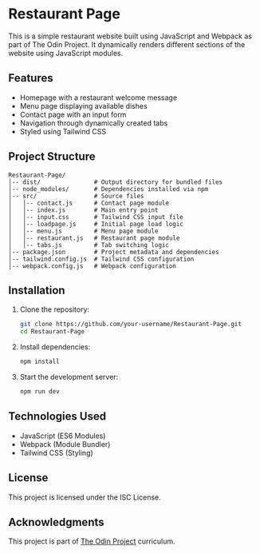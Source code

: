 # Restaurant Page

This is a simple restaurant website built using JavaScript and Webpack as part of The Odin Project. It dynamically renders different sections of the website using JavaScript modules.

## Features
- Homepage with a restaurant welcome message
- Menu page displaying available dishes
- Contact page with an input form
- Navigation through dynamically created tabs
- Styled using Tailwind CSS

## Project Structure
```
Restaurant-Page/
│-- dist/               # Output directory for bundled files
│-- node_modules/       # Dependencies installed via npm
│-- src/                # Source files
│   │-- contact.js      # Contact page module
│   │-- index.js        # Main entry point
│   │-- input.css       # Tailwind CSS input file
│   │-- loadpage.js     # Initial page load logic
│   │-- menu.js         # Menu page module
│   │-- restaurant.js   # Restaurant page module
│   │-- tabs.js         # Tab switching logic
│-- package.json        # Project metadata and dependencies
│-- tailwind.config.js  # Tailwind CSS configuration
│-- webpack.config.js   # Webpack configuration
```

## Installation

1. Clone the repository:
   ```sh
   git clone https://github.com/your-username/Restaurant-Page.git
   cd Restaurant-Page
   ```
2. Install dependencies:
   ```sh
   npm install
   ```
3. Start the development server:
   ```sh
   npm run dev
   ```

## Technologies Used
- JavaScript (ES6 Modules)
- Webpack (Module Bundler)
- Tailwind CSS (Styling)

## License
This project is licensed under the ISC License.

## Acknowledgments
This project is part of [The Odin Project](https://www.theodinproject.com) curriculum.

